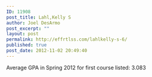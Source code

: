 ```yaml
---
ID: 11908
post_title: Lahl,Kelly S
author: Joel DesArmo
post_excerpt: ""
layout: post
permalink: http://effrtlss.com/lahlkelly-s-6/
published: true
post_date: 2012-11-02 20:49:40
---
```

<p>Average GPA in Spring 2012 for first course listed: 3.083</p>